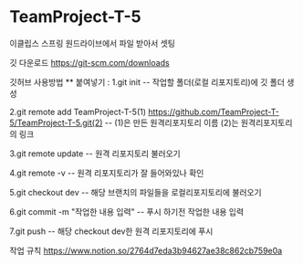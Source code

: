 # TeamProject-T-5

이클립스 스프링 
원드라이브에서 파일 받아서 셋팅

깃 다운로드
https://git-scm.com/downloads

깃허브 사용방법          ** 붙여넣기 : 
1.git init -- 작업할 폴더(로컬 리포지토리)에 깃 폴더 생성

2.git remote add TeamProject-T-5(1) https://github.com/TeamProject-T-5/TeamProject-T-5.git(2) -- (1)은 만든 원격리포지토리 이름 (2)는 원격리포지토리의 링크

3.git remote update -- 원격 리포지토리 불러오기

4.git remote -v -- 원격 리포지토리가 잘 들어와있나 확인

5.git checkout dev -- 해당 브랜치의 파일들을 로컬리포지토리에 불러오기

6.git commit -m "작업한 내용 입력" -- 푸시 하기전 작업한 내용 입력

7.git push -- 해당 checkout dev한 원격 리포지토리에 푸시

작업 규칙
https://www.notion.so/2764d7eda3b94627ae38c862cb759e0a
